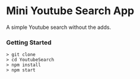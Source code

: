 # Mini Youtube Search App

A simple Youtube search without the adds.

### Getting Started

```
> git clone
> cd YoutubeSearch
> npm install
> npm start
```
